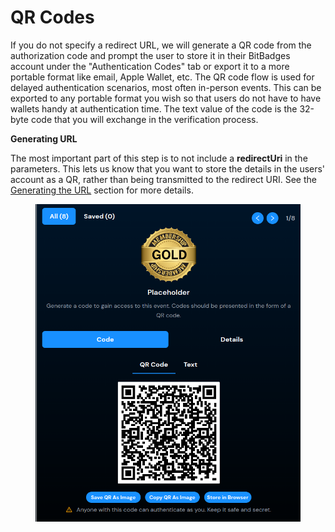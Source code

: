 # QR Codes

If you do not specify a redirect URL, we will generate a QR code from the authorization code and prompt the user to store it in their BitBadges account under the "Authentication Codes" tab or export it to a more portable format like email, Apple Wallet, etc. The QR code flow is used for delayed authentication scenarios, most often in-person events. This can be exported to any portable format you wish so that users do not have to have wallets handy at authentication time. The text value of the code is the 32-byte code that you will exchange in the verification process.

**Generating URL**

The most important part of this step is to not include a **redirectUri** in the parameters. This lets us know that you want to store the details in the users' account as a QR, rather than being transmitted to the redirect URI. See the [Generating the URL](../authentication-url-+-parameters/generating-the-url.md) section for more details.

<figure><img src="../../../.gitbook/assets/image (1) (1) (1) (1) (1) (1) (1) (1) (1) (1) (1) (1) (1) (1) (1) (1) (1) (1) (1) (1) (1) (1) (1) (1) (1) (1) (1) (1) (1) (1) (1) (1) (1) (1) (1) (1) (1) (1) (1) (1) (1) (1) (1) (1) (1) (1) (1) (1) (1) (1) (1) (1) (1) (1) (1) (1) (1) (1) (1) (1)   (2).png" alt="" width="539"><figcaption></figcaption></figure>
